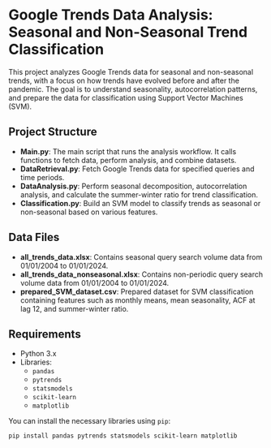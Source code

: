 # Google Trends Data Analysis: Seasonal and Non-Seasonal Trend Classification

This project analyzes Google Trends data for seasonal and non-seasonal trends, with a focus on how trends have evolved before and after the pandemic. The goal is to understand seasonality, autocorrelation patterns, and prepare the data for classification using Support Vector Machines (SVM).


## Project Structure

- **Main.py**: The main script that runs the analysis workflow. It calls functions to fetch data, perform analysis, and combine datasets.
- **DataRetrieval.py**: Fetch Google Trends data for specified queries and time periods.
- **DataAnalysis.py**: Perform seasonal decomposition, autocorrelation analysis, and calculate the summer-winter ratio for trend classification.
- **Classification.py**: Build an SVM model to classify trends as seasonal or non-seasonal based on various features.

## Data Files
- **all_trends_data.xlsx**: Contains seasonal query search volume data from 01/01/2004 to 01/01/2024.
- **all_trends_data_nonseasonal.xlsx**: Contains non-periodic query search volume data from 01/01/2004 to 01/01/2024.
- **prepared_SVM_dataset.csv**: Prepared dataset for SVM classification containing features such as monthly means, mean seasonality, ACF at lag 12, and summer-winter ratio.


## Requirements

- Python 3.x
- Libraries:
  - `pandas`
  - `pytrends`
  - `statsmodels`
  - `scikit-learn`
  - `matplotlib`

You can install the necessary libraries using `pip`:

```bash
pip install pandas pytrends statsmodels scikit-learn matplotlib
